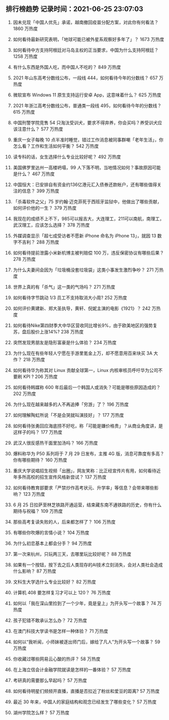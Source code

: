 
## 排行榜趋势 记录时间：2021-06-25 23:07:03
  
  1. 因未兑现「中国人优先」承诺，越南撤回疫苗分配方案，对此你有何看法？ 1860 万热度
    
  2. 如何看待最新研究表明，「地球可能已被外星系观察好多年了」？ 1673 万热度
    
  3. 如何看待中方支持阿根廷对马岛主权的正当要求，中国为什么支持阿根廷？ 1258 万热度
    
  4. 有什么东西是外国人吃，而中国人不吃的？ 849 万热度
    
  5. 2021 年山东高考分数线公布，一段线 444，如何看待今年的分数线？ 657 万热度
    
  6. 微软宣布 Windows 11 原生支持运行安卓 App，这意味着什么？ 625 万热度
    
  7. 2021 年浙江高考分数线公布，普通类一段线 495，如何看待今年的分数线？ 615 万热度
    
  8. 中国刑警学院竞售 54 只淘汰受训犬，要求不得弃养，你会买吗？养受训犬应该注意什么？ 577 万热度
    
  9. 重庆一女子每晚 10 点半准时睡觉，错过工作消息被同事群嘲「老年生活」，你怎么看？工作和生活如何平衡？ 542 万热度
    
  10. 读专科的话，女生选择什么专业比较好呢？ 492 万热度
    
  11. 美国佛罗里达州一高楼坍塌，99 人下落不明，当地情况如何？事故原因可能是什么？ 467 万热度
    
  12. 中国恒大：已安排自有资金约136亿港元汇入债券还款帐户，还有哪些值得关注的信息？ 399 万热度
    
  13. 「杀毒软件之父」75 岁约翰·迈克菲死于西班牙监狱中，他做出了哪些贡献，如何评价他的一生？ 379 万热度
    
  14. 我现在的成绩不上不下，985可以报吉大，大连理工，211可以南航，南理工，武汉理工，应该怎么选择？ 378 万热度
    
  15. 外媒调查显示「超七成受访者不愿新 iPhone 命名为 iPhone 13」，就因 13 数字不吉利？ 288 万热度
    
  16. 如何看待提前泄露小米新机博主被判赔偿 100 万，违反保密协议有哪些后果？ 278 万热度
    
  17. 为什么夫妻间会因为「垃圾桶没套垃圾袋」这类小事发生激烈争吵？ 271 万热度
    
  18. 世界上真的有「杀气」这一类的气场吗？ 271 万热度
    
  19. 如何看待字节跳动 1/3 员工不支持取消大小周? 252 万热度
    
  20. 如何评价黄建新、郑大圣执导，黄轩、倪妮主演的电影《1921》？ 242 万热度
    
  21. 如何看待Nike第四财季大中华区营收同比增长9%，由于欧美地区的强势复苏，盘后股价上涨14%? 238 万热度
    
  22. 突然发现男朋友是隐形富豪是什么体验？ 234 万热度
    
  23. 为什么现在有些年轻人宁愿在手游里氪金上万，却不愿意用百来块买 3A 大作？ 218 万热度
    
  24. 如何看待华为称其对 Linux 贡献全球第一，Linux 内核审核员呼吁华为公司不要刷 KPI ? 206 万热度
    
  25. 如何看待韩媒称 600 年后最后一个韩国人或消失？可能是哪些原因造成的？ 202 万热度
    
  26. 为什么现在越来越多的人不再追捧「穷游」了？ 196 万热度
    
  27. 如何理解陶虹所说「不是会哭就叫演技好」？ 177 万热度
    
  28. 如何看待张勇回应海底捞不好吃，称「可能是嫌价格贵」？从商业角度讲，是这样子的吗？ 177 万热度
    
  29. 武汉人很反感热干面里加汤吗？ 166 万热度
    
  30. 爆料称华为 P50 系列将于 7 月 29 日发布，主推 4G 版，消息可靠度有多高？你有哪些期待？ 160 万热度
    
  31. 重庆大学说唱招生视频「出圈」，网友笑称：比正经宣传片有用，如何看待近年多所高校的招生宣传风格新尝试？ 137 万热度
    
  32. 如何看待教育部要求「严禁炒作高考状元、升学率」等信息？会带来哪些影响？ 123 万热度
    
  33. 6 月 25 日拉萨至林芝铁路开通运营，结束藏东南不通铁路的历史，你有什么期待与祝福？ 109 万热度
    
  34. 那些高考复读失败的人，后来都怎样了？ 106 万热度
    
  35. 有哪些你吹爆的言情小说？ 104 万热度
    
  36. 为什么初恋基本上都会分手？ 94 万热度
    
  37. 第一次来杭州，只玩两三天，去哪里玩比较好呢？ 88 万热度
    
  38. 如果有一个按钮，按下去之后人类现存的AI技术立刻消失，会对人类社会造成什么影响？ 87 万热度
    
  39. 文科生大学选什么专业比较好？ 82 万热度
    
  40. 计算机 408 要怎样复习才可以上 120？ 76 万热度
    
  41. 如何以「我在深山里捡到了一个少年，竟是皇上」为开头写一个故事？ 74 万热度
    
  42. 孩子犯错不敢承认怎么办？ 72 万热度
    
  43. 在澳门科技大学读书是怎样一种体验？ 71 万热度
    
  44. 如何以“我听闻，小师妹被逐出师门后，嫁给了凡人”为开头写一个故事？ 59 万热度
    
  45. 你收藏过哪些网易云心酸的热评？ 58 万热度
    
  46. 在上海立信会计金融学院就读是怎样的一番体验？ 57 万热度
    
  47. 考研真的需要那么早起吗？ 57 万热度
    
  48. 如何看待明星们频频开直播，直播是否拉近了粉丝和爱豆的距离? 57 万热度
    
  49. 最近 30 年来，中国人的家庭结构和观念已经发生了哪些变化？ 57 万热度
    
  50. 湖州学院怎么样？ 57 万热度
    